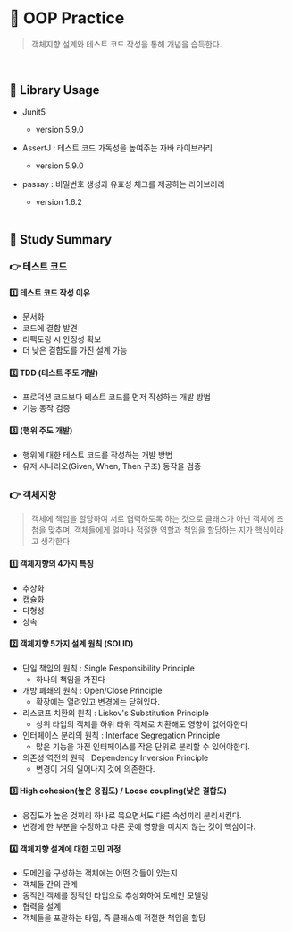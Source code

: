 # 📖 OOP Practice
 > 객체지향 설계와 테스트 코드 작성을 통해 개념을 습득한다.
  
  <br>

## 🧰 Library Usage
- Junit5 
  - version 5.9.0
- AssertJ : 테스트 코드 가독성을 높여주는 자바 라이브러리
  - version 5.9.0
- passay : 비밀번호 생성과 유효성 체크를 제공하는 라이브러리
  - version 1.6.2
  
  <br>

## 📓 Study Summary
### 👉 테스트 코드 
#### 1️⃣ 테스트 코드 작성 이유
- 문서화
- 코드에 결함 발견
- 리팩토링 시 안정성 확보
- 더 낮은 결합도를 가진 설계 가능

#### 2️⃣ TDD (테스트 주도 개발)
- 프로덕션 코드보다 테스트 코드를 먼저 작성하는 개발 방법
- 기능 동작 검증

#### 3️⃣ (행위 주도 개발)
- 행위에 대한 테스트 코드를 작성하는 개발 방법
- 유저 시나리오(Given, When, Then 구조) 동작을 검증

##

### :point_right: 객체지향
> 객체에 책임을 할당하여 서로 협력하도록 하는 것으로
클래스가 아닌 객체에 초첨을 맞추며, 객체들에게 얼마나 적절한 역할과 책임을 할당하는 지가 핵심이라고 생각한다.

#### 1️⃣ 객체지향의 4가지 특징

- 추상화
- 캡슐화
- 다형성 
- 상속

#### 2️⃣ 객체지향 5가지 설계 원칙 (SOLID)
- 단일 책임의 원칙 : Single Responsibility Principle
  - 하나의 책임을 가진다
- 개방 폐쇄의 원칙 : Open/Close Principle
  - 확장에는 열려있고 변경에는 닫혀있다.
- 리스코프 치환의 원칙 : Liskov's Substitution Principle
  - 상위 타입의 객체를 하위 타위 객체로 치환해도 영향이 없어야한다
- 인터페이스 분리의 원칙 : Interface Segregation Principle
  - 많은 기능을 가진 인터페이스를 작은 단위로 분리할 수 있어야한다.
- 의존성 역전의 원칙 : Dependency Inversion Principle
  - 변경이 거의 일어나지 것에 의존한다.

#### 3️⃣ High cohesion(높은 응집도) / Loose coupling(낮은 결합도)
- 응집도가 높은 것끼리 하나로 묵으면서도 다른 속성끼리 분리시킨다.
- 변경에 한 부분을 수정하고 다른 곳에 영향을 미치지 않는 것이 핵심이다.

#### 4️⃣ 객체지향 설계에 대한 고민 과정
- 도메인을 구성하는 객체에는 어떤 것들이 있는지
- 객체들 간의 관계
- 동적인 객체를 정적인 타입으로 추상화하여 도메인 모델링
- 협력을 설계
- 객체들을 포괄하는 타입, 즉 클래스에 적절한 책임을 할당
